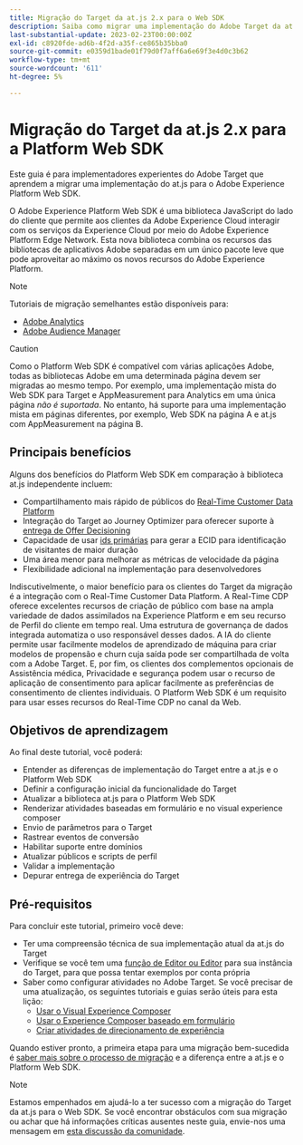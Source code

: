 ```yaml
---
title: Migração do Target da at.js 2.x para o Web SDK
description: Saiba como migrar uma implementação do Adobe Target da at.js 2.x para o Adobe Experience Platform Web SDK. Os tópicos incluem o carregamento da biblioteca do JavaScript, o envio de parâmetros, atividades de renderização e outras chamadas importantes.
last-substantial-update: 2023-02-23T00:00:00Z
exl-id: c8920fde-ad6b-4f2d-a35f-ce865b35bba0
source-git-commit: e0359d1bade01f79d0f7aff6a6e69f3e4d0c3b62
workflow-type: tm+mt
source-wordcount: '611'
ht-degree: 5%

---
```


# Migração do Target da at.js 2.x para a Platform Web SDK

Este guia é para implementadores experientes do Adobe Target que aprendem a migrar uma implementação do at.js para o Adobe Experience Platform Web SDK.

O Adobe Experience Platform Web SDK é uma biblioteca JavaScript do lado do cliente que permite aos clientes da Adobe Experience Cloud interagir com os serviços da Experience Cloud por meio do Adobe Experience Platform Edge Network. Esta nova biblioteca combina os recursos das bibliotecas de aplicativos Adobe separadas em um único pacote leve que pode aproveitar ao máximo os novos recursos do Adobe Experience Platform.


>[!NOTE]
>
>Tutoriais de migração semelhantes estão disponíveis para:
>
> * [Adobe Analytics](../tutorial-migrate-analytics-websdk/migration-to-websdk-overview.md)
> * [Adobe Audience Manager](https://experienceleague.adobe.com/pt-br/docs/audience-manager/user-guide/migrate-to-web-sdk/appmeasurement-to-web-sdk)

>[!CAUTION]
>
> Como o Platform Web SDK é compatível com várias aplicações Adobe, todas as bibliotecas Adobe em uma determinada página devem ser migradas ao mesmo tempo. Por exemplo, uma implementação mista do Web SDK para Target e AppMeasurement para Analytics em uma única página _não é suportada_. No entanto, há suporte para uma implementação mista em páginas diferentes, por exemplo, Web SDK na página A e at.js com AppMeasurement na página B.



## Principais benefícios

Alguns dos benefícios do Platform Web SDK em comparação à biblioteca at.js independente incluem:

* Compartilhamento mais rápido de públicos do [Real-Time Customer Data Platform](https://experienceleague.adobe.com/pt-br/docs/platform-learn/tutorials/destinations/target/next-hit-personalization)
* Integração do Target ao Journey Optimizer para oferecer suporte à [entrega de Offer Decisioning](https://experienceleague.adobe.com/pt-br/docs/target/using/integrate/ajo/offer-decision)
* Capacidade de usar [ids primárias](https://experienceleague.adobe.com/pt-br/docs/platform-learn/data-collection/edge-network/generate-first-party-device-ids) para gerar a ECID para identificação de visitantes de maior duração
* Uma área menor para melhorar as métricas de velocidade da página
* Flexibilidade adicional na implementação para desenvolvedores

Indiscutivelmente, o maior benefício para os clientes do Target da migração é a integração com o Real-Time Customer Data Platform. A Real-Time CDP oferece excelentes recursos de criação de público com base na ampla variedade de dados assimilados na Experience Platform e em seu recurso de Perfil do cliente em tempo real. Uma estrutura de governança de dados integrada automatiza o uso responsável desses dados. A IA do cliente permite usar facilmente modelos de aprendizado de máquina para criar modelos de propensão e churn cuja saída pode ser compartilhada de volta com a Adobe Target. E, por fim, os clientes dos complementos opcionais de Assistência médica, Privacidade e segurança podem usar o recurso de aplicação de consentimento para aplicar facilmente as preferências de consentimento de clientes individuais. O Platform Web SDK é um requisito para usar esses recursos do Real-Time CDP no canal da Web.

## Objetivos de aprendizagem

Ao final deste tutorial, você poderá:

* Entender as diferenças de implementação do Target entre a at.js e o Platform Web SDK
* Definir a configuração inicial da funcionalidade do Target
* Atualizar a biblioteca at.js para o Platform Web SDK
* Renderizar atividades baseadas em formulário e no visual experience composer
* Envio de parâmetros para o Target
* Rastrear eventos de conversão
* Habilitar suporte entre domínios
* Atualizar públicos e scripts de perfil
* Validar a implementação
* Depurar entrega de experiência do Target


## Pré-requisitos

Para concluir este tutorial, primeiro você deve:

* Ter uma compreensão técnica de sua implementação atual da at.js do Target
* Verifique se você tem uma [função de Editor ou Editor](https://experienceleague.adobe.com/docs/target/using/administer/manage-users/enterprise/properties-overview.html?lang=pt-BR#section_8C425E43E5DD4111BBFC734A2B7ABC80) para sua instância do Target, para que possa tentar exemplos por conta própria
* Saber como configurar atividades no Adobe Target. Se você precisar de uma atualização, os seguintes tutoriais e guias serão úteis para esta lição:
   * [Usar o Visual Experience Composer](https://experienceleague.adobe.com/docs/target-learn/tutorials/experiences/use-the-visual-experience-composer.html?lang=pt-BR)
   * [Usar o Experience Composer baseado em formulário](https://experienceleague.adobe.com/docs/target-learn/tutorials/experiences/use-the-form-based-experience-composer.html?lang=pt-BR)
   * [Criar atividades de direcionamento de experiência](https://experienceleague.adobe.com/docs/target-learn/tutorials/activities/create-experience-targeting-activities.html?lang=pt-BR)

Quando estiver pronto, a primeira etapa para uma migração bem-sucedida é [saber mais sobre o processo de migração](migration-overview.md) e a diferença entre a at.js e o Platform Web SDK.

>[!NOTE]
>
>Estamos empenhados em ajudá-lo a ter sucesso com a migração do Target da at.js para o Web SDK. Se você encontrar obstáculos com sua migração ou achar que há informações críticas ausentes neste guia, envie-nos uma mensagem em [esta discussão da comunidade](https://experienceleaguecommunities.adobe.com/t5/adobe-experience-platform-data/tutorial-discussion-migrate-target-from-at-js-to-web-sdk/m-p/575587?profile.language=pt#M463).
